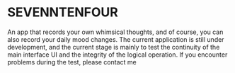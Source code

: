# SEVENNTENFOUR
An app that records your own whimsical thoughts, and of course, you can also record your daily mood changes. The current application is still under development, and the current stage is mainly to test the continuity of the main interface UI and the integrity of the logical operation. If you encounter problems during the test, please contact me
